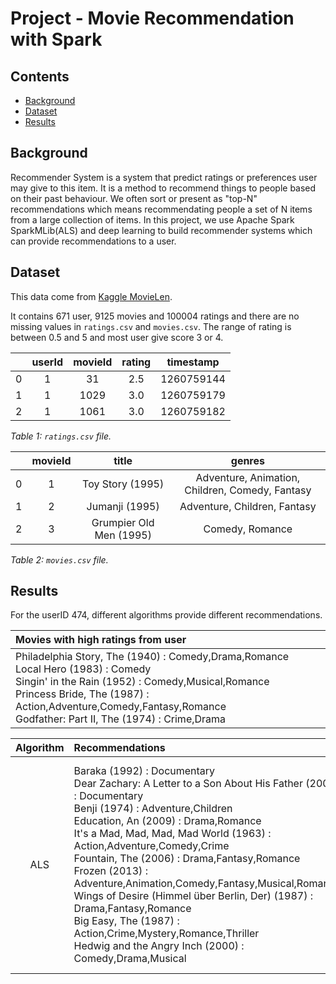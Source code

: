 # Project - Movie Recommendation with Spark

## Contents
* [Background](#background)
* [Dataset](#dataset)
* [Results](#results)

## Background
Recommender System is a system that predict ratings or preferences user may give to this item. It is a method to recommend things to people based on their past behaviour. We often sort or present as "top-N" recommendations which means recommendating people a set of N items from a large collection of items. In this project, we use Apache Spark SparkMLib(ALS) and deep learning to build recommender systems which can provide recommendations to a user.

## Dataset
This data come from [Kaggle MovieLen](https://www.kaggle.com/snehal1409/movielens). 

It contains 671 user, 9125 movies and 100004 ratings and there are no missing values in `ratings.csv` and `movies.csv`. The range of rating is between 0.5 and 5 and most user give score 3 or 4.

|   |userId	|movieId |rating	|timestamp |
|:-:|:-----:|:------:|:------:|:--------:|
|0	|1	    |31	     |2.5     |1260759144|
|1	|1	    |1029	   |3.0     |1260759179|
|2	|1	    |1061	   |3.0     |1260759182|

<em>Table 1: `ratings.csv` file.</em>

|   |movieId|title                    |genres                                         |
|:-:|:-----:|:-----------------------:|:---------------------------------------------:|
|0  |1      |Toy Story (1995)         |Adventure, Animation, Children, Comedy, Fantasy|
|1  |2      |Jumanji (1995)           |Adventure, Children, Fantasy                   |
|2  |3      |Grumpier Old Men (1995)  |Comedy, Romance                                |

<em>Table 2: `movies.csv` file.</em>

## Results
For the userID 474, different algorithms provide different recommendations.

|Movies with high ratings from user |
|:------------------------------   |
|Philadelphia Story, The (1940) : Comedy,Drama,Romance <br> Local Hero (1983) : Comedy <br> Singin' in the Rain (1952) : Comedy,Musical,Romance <br> Princess Bride, The (1987) : Action,Adventure,Comedy,Fantasy,Romance <br> Godfather: Part II, The (1974) : Crime,Drama|

|Algorithm  |Recommendations   |Algorithm  |Recommendations   |
|  :----:   |:----             |  :----:   |:----             |
|ALS        | Baraka (1992) : Documentary <br> Dear Zachary: A Letter to a Son About His Father (2008) : Documentary <br> Benji (1974) : Adventure,Children <br> Education, An (2009) : Drama,Romance <br> It's a Mad, Mad, Mad, Mad World (1963) : Action,Adventure,Comedy,Crime <br> Fountain, The (2006) : Drama,Fantasy,Romance <br> Frozen (2013) : Adventure,Animation,Comedy,Fantasy,Musical,Romance <br> Wings of Desire (Himmel über Berlin, Der) (1987) : Drama,Fantasy,Romance <br> Big Easy, The (1987) : Action,Crime,Mystery,Romance,Thriller <br> Hedwig and the Angry Inch (2000) : Comedy,Drama,Musical |deep learning  |Patriot, The (2000) : Action,Drama,War <br> Exorcist, The (1973) : Horror,Mystery <br> Charlie and the Chocolate Factory (2005) : Adventure,Children,Comedy,Fantasy,IMAX <br> Double Jeopardy (1999) : Action,Crime,Drama,Thriller <br> Rebel Without a Cause (1955) : Drama <br> Ghost World (2001) : Comedy,Drama <br> Scream 2 (1997) : Comedy,Horror,Mystery,Thriller <br> Hoosiers (a.k.a. Best Shot) (1986) : Drama,Romance <br> Munich (2005) : Action,Crime,Drama,Thriller <br> Man with Two Brains, The (1983) : Comedy |

